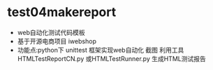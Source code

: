 # test04makereport
- web自动化测试代码模板
- 基于开源电商项目 iwebshop 
- 功能点:python下 unittest 框架实现web自动化   截图 利用工具HTMLTestReportCN.py 或HTMLTestRunner.py 生成HTML测试报告
